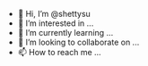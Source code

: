 - 👋 Hi, I’m @shettysu
- 👀 I’m interested in ...
- 🌱 I’m currently learning ...
- 💞️ I’m looking to collaborate on ...
- 📫 How to reach me ...

<!---
shettysu/shettysu is a ✨ special ✨ repository because its `README.md` (this file) appears on your GitHub profile.
You can click the Preview link to take a look at your changes.
--->
